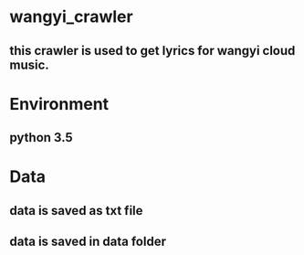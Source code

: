 # wangyi_crawler
## this crawler is used to get lyrics for wangyi cloud music.
# Environment
## python 3.5
# Data
## data is saved as txt file
## data is saved in data folder
